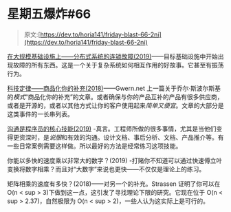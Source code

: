 # 星期五爆炸#66

> 原文:[https://dev.to/horia141/friday-blast-66-2ni](https://dev.to/horia141/friday-blast-66-2ni)

[在大规模基础设施上——分布式系统的连锁故障(2019)](https://medium.com/@daniel.p.woods/on-infrastructure-at-scale-a-cascading-failure-of-distributed-systems-7cff2a3cd2df)——目标基础设施中开始出现故障的所有东西。这是一个关于复杂系统如何相互作用的好故事。它甚至有振荡行为。

[科技定律——商品化你的补充(2018)](https://www.gwern.net/Complement)——Gwern.net 上一篇关于乔尔·斯波尔斯基的*模式*“商品化你的补充”的文章。或者确保与你的产品互补的产品有很多供应商，或者是开源的，或者以其他方式让你的客户使用起来*简单又便宜*。文章的大部分是这类事件的一长串列表。

[沟通是程序员的核心技能(2019)](https://medium.com/@mquiros/communication-is-a-core-skill-for-programmers-ff61162bbe6d) -真言。工程师所做的很多事情，尤其是当他们变得更资深时，是*说服*和有效的沟通。设计文档、事后分析、文档、产品推介等。有一些日常案例需要这样做。所以最好的方法是经常练习这项技能。

你能以多快的速度乘以非常大的数字？(2019) -打赌你不知道可以通过快速傅立叶变换将数字相乘？而且对“大数字”来说也更快——不仅仅是理论上的练习。

矩阵相乘的速度有多快？(2018)——对另一个的补充。Strassen 证明了你可以在 O(n < sup > 3)下做到这一点，这引发了寻找理论下限的研究。它现在位于 O(n < sup > 2.37)，自然极限为 O(n < sup > 2)，一些人认为这实际上是可行的。